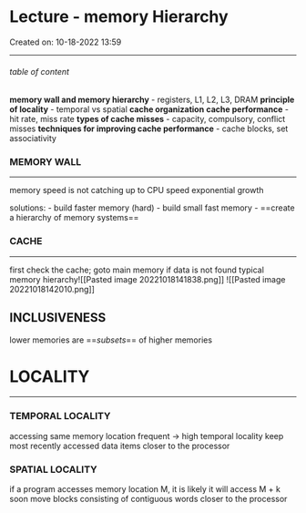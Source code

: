 # Lecture - memory Hierarchy
Created on: 10-18-2022 13:59
___

###### table of content
**memory wall and memory hierarchy**
		- registers, L1, L2, L3, DRAM
**principle of locality**
		- temporal vs spatial
**cache organization**
**cache performance**
		- hit rate, miss rate
**types of cache misses**
		- capacity, compulsory, conflict misses
**techniques for improving cache performance**
		- cache blocks, set associativity


### MEMORY WALL
---
memory speed is not catching up to CPU speed exponential growth

solutions:
	- build faster memory (hard)
	- build small fast memory
	- ==create a hierarchy of memory systems==

### CACHE
---
first check the cache; goto main memory if data is not found
typical memory hierarchy![[Pasted image 20221018141838.png]]
![[Pasted image 20221018142010.png]]

## INCLUSIVENESS
lower memories are ==*subsets*== of higher memories


# LOCALITY
---
### TEMPORAL LOCALITY
accessing same memory location frequent → high temporal locality
	keep most recently accessed data items closer to the processor

### SPATIAL LOCALITY
if a program accesses memory location M, it is likely it will access M + k soon
	move blocks consisting of contiguous words closer to the processor

